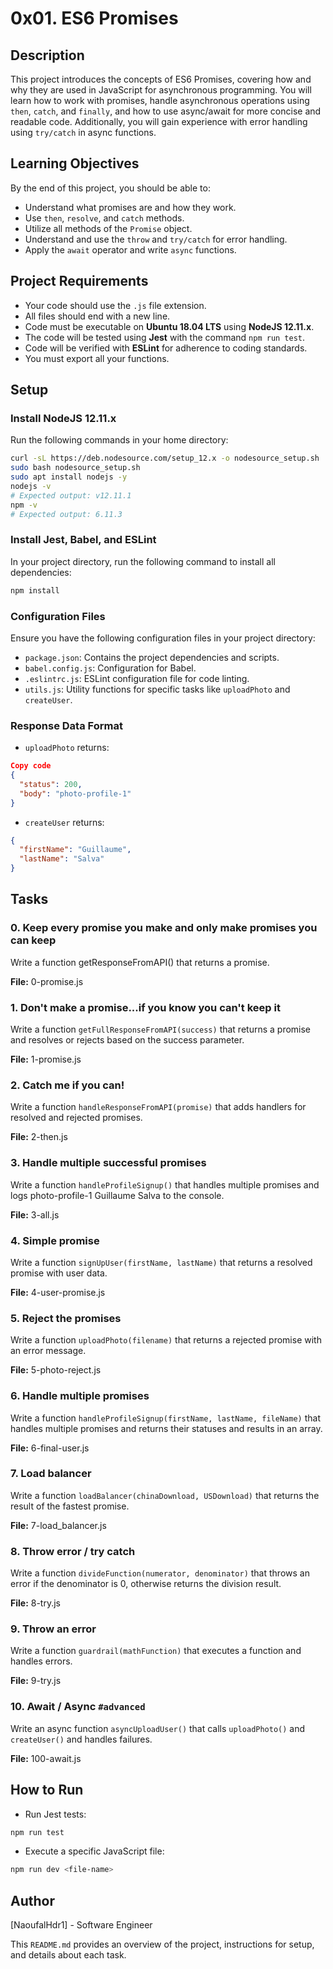 # 0x01. ES6 Promises

## Description

This project introduces the concepts of ES6 Promises, covering how and why they are used in JavaScript for asynchronous programming. You will learn how to work with promises, handle asynchronous operations using `then`, `catch`, and `finally`, and how to use async/await for more concise and readable code. Additionally, you will gain experience with error handling using `try/catch` in async functions.

## Learning Objectives

By the end of this project, you should be able to:

- Understand what promises are and how they work.
- Use `then`, `resolve`, and `catch` methods.
- Utilize all methods of the `Promise` object.
- Understand and use the `throw` and `try/catch` for error handling.
- Apply the `await` operator and write `async` functions.

## Project Requirements

- Your code should use the `.js` file extension.
- All files should end with a new line.
- Code must be executable on **Ubuntu 18.04 LTS** using **NodeJS 12.11.x**.
- The code will be tested using **Jest** with the command `npm run test`.
- Code will be verified with **ESLint** for adherence to coding standards.
- You must export all your functions.

## Setup

### Install NodeJS 12.11.x

Run the following commands in your home directory:
```bash
curl -sL https://deb.nodesource.com/setup_12.x -o nodesource_setup.sh
sudo bash nodesource_setup.sh
sudo apt install nodejs -y
nodejs -v
# Expected output: v12.11.1
npm -v
# Expected output: 6.11.3
```

### Install Jest, Babel, and ESLint

In your project directory, run the following command to install all dependencies:

```bash
npm install
```

### Configuration Files

Ensure you have the following configuration files in your project directory:

- `package.json`: Contains the project dependencies and scripts.
- `babel.config.js`: Configuration for Babel.
- `.eslintrc.js`: ESLint configuration file for code linting.
- `utils.js`: Utility functions for specific tasks like `uploadPhoto` and `createUser`.

### Response Data Format

- `uploadPhoto` returns:

```json
Copy code
{
  "status": 200,
  "body": "photo-profile-1"
}
```

- `createUser` returns:

```json
{
  "firstName": "Guillaume",
  "lastName": "Salva"
}
```

## Tasks

### 0. Keep every promise you make and only make promises you can keep
Write a function getResponseFromAPI() that returns a promise.

**File:** 0-promise.js

### 1. Don't make a promise...if you know you can't keep it
Write a function `getFullResponseFromAPI(success)` that returns a promise and resolves or rejects based on the success parameter.

**File:** 1-promise.js

### 2. Catch me if you can!
Write a function `handleResponseFromAPI(promise)` that adds handlers for resolved and rejected promises.

**File:** 2-then.js

### 3. Handle multiple successful promises
Write a function `handleProfileSignup()` that handles multiple promises and logs photo-profile-1 Guillaume Salva to the console.

**File:** 3-all.js

### 4. Simple promise
Write a function `signUpUser(firstName, lastName)` that returns a resolved promise with user data.

**File:** 4-user-promise.js

### 5. Reject the promises
Write a function `uploadPhoto(filename)` that returns a rejected promise with an error message.

**File:** 5-photo-reject.js

### 6. Handle multiple promises
Write a function `handleProfileSignup(firstName, lastName, fileName)` that handles multiple promises and returns their statuses and results in an array.

**File:** 6-final-user.js

### 7. Load balancer
Write a function `loadBalancer(chinaDownload, USDownload)` that returns the result of the fastest promise.

**File:** 7-load_balancer.js

### 8. Throw error / try catch
Write a function `divideFunction(numerator, denominator)` that throws an error if the denominator is 0, otherwise returns the division result.

**File:** 8-try.js

### 9. Throw an error
Write a function `guardrail(mathFunction)` that executes a function and handles errors.

**File:** 9-try.js

### 10. Await / Async `#advanced`
Write an async function `asyncUploadUser()` that calls `uploadPhoto()` and `createUser()` and handles failures.

**File:** 100-await.js

## How to Run

- Run Jest tests:

```bash
npm run test
```

- Execute a specific JavaScript file:

```bash
npm run dev <file-name>
```

## Author
[NaoufalHdr1] - Software Engineer

This `README.md` provides an overview of the project, instructions for setup, and details about each task.
